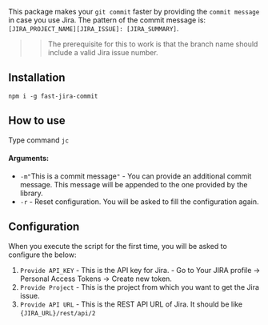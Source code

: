 This package makes your `git commit` faster by providing the `commit message` in case you use Jira.
The pattern of the commit message is: `[JIRA_PROJECT_NAME][JIRA_ISSUE]: [JIRA_SUMMARY]`.

>> The prerequisite for this to work is that the branch name should include a valid Jira issue number.

## Installation

`npm i -g fast-jira-commit`

## How to use

Type command `jc`

#### Arguments:

- `-m"`This is a commit message`"`  -   You can provide an additional commit message. This message will be appended to the one provided by the library.
- `-r`                            -   Reset configuration. You will be asked to fill the configuration again.

## Configuration

When you execute the script for the first time, you will be asked to configure the below:

1. `Provide API_KEY` - This is the API key for Jira. - Go to Your JIRA profile -> Personal Access Tokens -> Create new token.
2. `Provide Project` - This is the project from which you want to get the Jira issue.
3. `Provide API URL` - This is the REST API URL of Jira. It should be like `{JIRA_URL}/rest/api/2`
